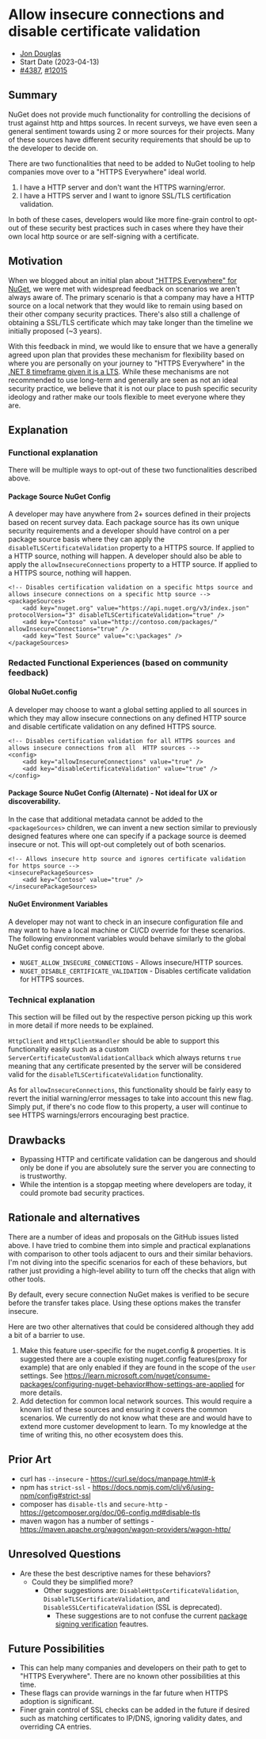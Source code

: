# Allow insecure connections and disable certificate validation

- [Jon Douglas](https://github.com/jondouglas)
- Start Date (2023-04-13)
- [#4387](https://github.com/NuGet/Home/issues/4387), [#12015](https://github.com/NuGet/Home/issues/12015)

## Summary

<!-- One-paragraph description of the proposal. -->
NuGet does not provide much functionality for controlling the decisions of trust against http and https sources. In recent surveys, we have even seen a general sentiment towards using 2 or more sources for their projects. Many of these sources have different security requirements that should be up to the developer to decide on. 

There are two functionalities that need to be added to NuGet tooling to help companies move over to a "HTTPS Everywhere" ideal world.

1. I have a HTTP server and don't want the HTTPS warning/error.
2. I have a HTTPS server and I want to ignore SSL/TLS certification validation.

In both of these cases, developers would like more fine-grain control to opt-out of these security best practices such in cases where they have their own local http source or are self-signing with a certificate.

## Motivation 

<!-- Why are we doing this? What pain points does this solve? What is the expected outcome? -->
When we blogged about an initial plan about ["HTTPS Everywhere" for NuGet](https://devblogs.microsoft.com/nuget/https-everywhere/), we were met with widespread feedback on scenarios we aren't always aware of. The primary scenario is that a company may have a HTTP source on a local network that they would like to remain using based on their other company security practices. There's also still a challenge of obtaining a SSL/TLS certificate which may take longer than the timeline we initially proposed (~3 years).

With this feedback in mind, we would like to ensure that we have a generally agreed upon plan that provides these mechanism for flexibility based on where you are personally on your journey to "HTTPS Everywhere" in the [.NET 8 timeframe given it is a LTS](https://dotnet.microsoft.com/en-us/platform/support/policy). While these mechanisms are not recommended to use long-term and generally are seen as not an ideal security practice, we believe that it is not our place to push specific security ideology and rather make our tools flexible to meet everyone where they are.

## Explanation

### Functional explanation

<!-- Explain the proposal as if it were already implemented and you're teaching it to another person. -->
<!-- Introduce new concepts, functional designs with real life examples, and low-fidelity mockups or  pseudocode to show how this proposal would look. -->

There will be multiple ways to opt-out of these two functionalities described above.

#### Package Source NuGet Config

A developer may have anywhere from 2+ sources defined in their projects based on recent survey data. Each package source has its own unique security requirements and a developer should have control on a per package source basis where they can apply the `disableTLSCertificateValidation` property to a HTTPS source. If applied to a HTTP source, nothing will happen. A developer should also be able to apply the `allowInsecureConnections` property to a HTTP source. If applied to a HTTPS source, nothing will happen.

```
<!-- Disables certification validation on a specific https source and allows insecure connections on a specific http source -->
<packageSources>
    <add key="nuget.org" value="https://api.nuget.org/v3/index.json" protocolVersion="3" disableTLSCertificateValidation="true" />
    <add key="Contoso" value="http://contoso.com/packages/" allowInsecureConnections="true" />
    <add key="Test Source" value="c:\packages" />
</packageSources>
```

### Redacted Functional Experiences (based on community feedback)

#### Global NuGet.config

A developer may choose to want a global setting applied to all sources in which they may allow insecure connections on any defined HTTP source and disable certificate validation on any defined HTTPS source.

```
<!-- Disables certification validation for all HTTPS sources and allows insecure connections from all  HTTP sources -->
<config>
    <add key="allowInsecureConnections" value="true" />
    <add key="disableCertificateValidation" value="true" />
</config>
```

#### Package Source NuGet Config (Alternate) - Not ideal for UX or discoverability.

In the case that additional metadata cannot be added to the `<packageSources>` children, we can invent a new section similar to previously designed features where one can specify if a package source is deemed insecure or not. This will opt-out completely out of both scenarios.

```
<!-- Allows insecure http source and ignores certificate validation for https source -->
<insecurePackageSources>
    <add key="Contoso" value="true" />
</insecurePackageSources>
```

#### NuGet Environment Variables

A developer may not want to check in an insecure configuration file and may want to have a local machine or CI/CD override for these scenarios. The following environment variables would behave similarly to the global NuGet config concept above.

- `NUGET_ALLOW_INSECURE_CONNECTIONS` - Allows insecure/HTTP sources.
- `NUGET_DISABLE_CERTIFICATE_VALIDATION` - Disables certificate validation for HTTPS sources.

### Technical explanation

<!-- Explain the proposal in sufficient detail with implementation details, interaction models, and clarification of corner cases. -->
This section will be filled out by the respective person picking up this work in more detail if more needs to be explained. 

`HttpClient` and `HttpClientHandler` should be able to support this functionality easily such as a custom `ServerCertificateCustomValidationCallback` which always returns `true` meaning that any certificate presented by the server will be considered valid for the `disableTLSCertificateValidation` functionality.

As for `allowInsecureConnections`, this functionality should be fairly easy to revert the initial warning/error messages to take into account this new flag. Simply put, if there's no code flow to this property, a user will continue to see HTTPS warnings/errors encouraging best practice. 

## Drawbacks

<!-- Why should we not do this? -->
- Bypassing HTTP and certificate validation can be dangerous and should only be done if you are absolutely sure the server you are connecting to is trustworthy.
- While the intention is a stopgap meeting where developers are today, it could promote bad security practices.

## Rationale and alternatives

<!-- Why is this the best design compared to other designs? -->
<!-- What other designs have been considered and why weren't they chosen? -->
<!-- What is the impact of not doing this? -->
There are a number of ideas and proposals on the GitHub issues listed above. I have tried to combine them into simple and practical explanations with comparison to other tools adjacent to ours and their similar behaviors. I'm not diving into the specific scenarios for each of these behaviors, but rather just providing a high-level ability to turn off the checks that align with other tools.

By default, every secure connection NuGet makes is verified to be secure before the transfer takes place. Using these options makes the transfer insecure.

Here are two other alternatives that could be considered although they add a bit of a barrier to use.

1. Make this feature user-specific for the nuget.config & properties. It is suggested there are a couple existing nuget.config features(proxy for example) that are only enabled if they are found in the scope of the `user` settings. See https://learn.microsoft.com/nuget/consume-packages/configuring-nuget-behavior#how-settings-are-applied for more details.
2. Add detection for common local network sources. This would require a known list of these sources and ensuring it covers the common scenarios. We currently do not know what these are and would have to extend more customer development to learn. To my knowledge at the time of writing this, no other ecosystem does this.

## Prior Art

<!-- What prior art, both good and bad are related to this proposal? -->
<!-- Do other features exist in other ecosystems and what experience have their community had? -->
<!-- What lessons from other communities can we learn from? -->
<!-- Are there any resources that are relevant to this proposal? -->
- curl has `--insecure` - https://curl.se/docs/manpage.html#-k
- npm has `strict-ssl` - https://docs.npmjs.com/cli/v6/using-npm/config#strict-ssl
- composer has `disable-tls` and `secure-http` - https://getcomposer.org/doc/06-config.md#disable-tls
- maven wagon has a number of settings - https://maven.apache.org/wagon/wagon-providers/wagon-http/

## Unresolved Questions

<!-- What parts of the proposal do you expect to resolve before this gets accepted? -->
<!-- What parts of the proposal need to be resolved before the proposal is stabilized? -->
<!-- What related issues would you consider out of scope for this proposal but can be addressed in the future? -->
- Are these the best descriptive names for these behaviors?
    - Could they be simplified more?
        - Other suggestions are: `DisableHttpsCertificateValidation`, `DisableTLSCertificateValidation`, and `DisableSSLCertificateValidation` (SSL is deprecated).
            - These suggestions are to not confuse the current [package signing verification](https://learn.microsoft.com/dotnet/core/tools/nuget-signed-package-verification) feautres.

## Future Possibilities

<!-- What future possibilities can you think of that this proposal would help with? -->
- This can help many companies and developers on their path to get to "HTTPS Everywhere". There are no known other possibilities at this time.
- These flags can provide warnings in the far future when HTTPS adoption is significant.
- Finer grain control of SSL checks can be added in the future if desired such as matching certificates to IP/DNS, ignoring validity dates, and overriding CA entries.
